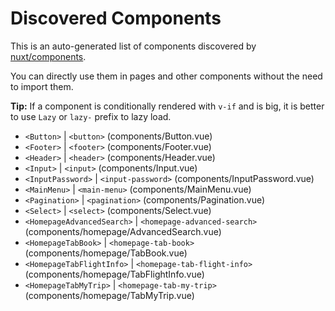 # Discovered Components

This is an auto-generated list of components discovered by [nuxt/components](https://github.com/nuxt/components).

You can directly use them in pages and other components without the need to import them.

**Tip:** If a component is conditionally rendered with `v-if` and is big, it is better to use `Lazy` or `lazy-` prefix to lazy load.

- `<Button>` | `<button>` (components/Button.vue)
- `<Footer>` | `<footer>` (components/Footer.vue)
- `<Header>` | `<header>` (components/Header.vue)
- `<Input>` | `<input>` (components/Input.vue)
- `<InputPassword>` | `<input-password>` (components/InputPassword.vue)
- `<MainMenu>` | `<main-menu>` (components/MainMenu.vue)
- `<Pagination>` | `<pagination>` (components/Pagination.vue)
- `<Select>` | `<select>` (components/Select.vue)
- `<HomepageAdvancedSearch>` | `<homepage-advanced-search>` (components/homepage/AdvancedSearch.vue)
- `<HomepageTabBook>` | `<homepage-tab-book>` (components/homepage/TabBook.vue)
- `<HomepageTabFlightInfo>` | `<homepage-tab-flight-info>` (components/homepage/TabFlightInfo.vue)
- `<HomepageTabMyTrip>` | `<homepage-tab-my-trip>` (components/homepage/TabMyTrip.vue)
